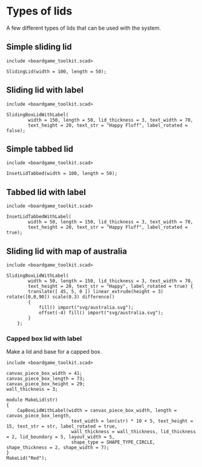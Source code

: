 # Types of lids

A few different types of lids that can be used with the system.

## Simple sliding lid

```openscad-3D;Big
include <boardgame_toolkit.scad>

SlidingLid(width = 100, length = 50);
```

## Sliding lid with label

```openscad-3D;Big
include <boardgame_toolkit.scad>

SlidingBoxLidWithLabel(
        width = 150, length = 50, lid_thickness = 3, text_width = 70,
        text_height = 20, text_str = "Happy Fluff", label_rotated = false);
```


## Simple tabbed lid

```openscad-3D;Big
include <boardgame_toolkit.scad>

InsetLidTabbed(width = 100, length = 50);
```


## Tabbed lid with label

```openscad-3D;Big
include <boardgame_toolkit.scad>

InsetLidTabbedWithLabel(
        width = 50, length = 150, lid_thickness = 3, text_width = 70,
        text_height = 20, text_str = "Happy Fluff", label_rotated = true);
```


## Sliding lid with map of australia

```openscad-3D;Big
include <boardgame_toolkit.scad>

SlidingBoxLidWithLabel(
        width = 50, length = 150, lid_thickness = 3, text_width = 70,
        text_height = 20, text_str = "Happy", label_rotated = true) {
        translate([ 45, 5, 0 ]) linear_extrude(height = 3) rotate([0,0,90]) scale(0.3) difference()
        {
            fill() import("svg/australia.svg");
            offset(-4) fill() import("svg/australia.svg");
        }
    };
```

### Capped box lid with label


Make a lid and base for a capped box.

```openscad-3D;Med
include <boardgame_toolkit.scad>

canvas_piece_box_width = 41;
canvas_piece_box_length = 73;
canvas_piece_box_height = 29;
wall_thickness = 3;

module MakeLid(str)
{
    CapBoxLidWithLabel(width = canvas_piece_box_width, length = canvas_piece_box_length,
                        text_width = len(str) * 10 + 5, text_height = 15, text_str = str, label_rotated = true,
                        wall_thickness = wall_thickness, lid_thickness = 2, lid_boundary = 5, layout_width = 5,
                        shape_type = SHAPE_TYPE_CIRCLE, shape_thickness = 2, shape_width = 7);
}
MakeLid("Red");
```
